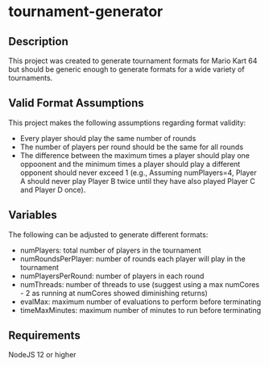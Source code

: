 # tournament-generator

## Description
This project was created to generate tournament formats for Mario Kart 64 but should be generic enough to generate formats for a wide variety of tournaments.

## Valid Format Assumptions
This project makes the following assumptions regarding format validity:
- Every player should play the same number of rounds
- The number of players per round should be the same for all rounds
- The difference between the maximum times a player should play one oppoonent and the minimum times a player should play a different opponent should never exceed 1 (e.g., Assuming numPlayers=4, Player A should never play Player B twice until they have also played Player C and Player D once).

## Variables
The following can be adjusted to generate different formats:
- numPlayers: total number of players in the tournament
- numRoundsPerPlayer: number of rounds each player will play in the tournament
- numPlayersPerRound: number of players in each round
- numThreads: number of threads to use (suggest using a max numCores - 2 as running at numCores showed diminishing returns)
- evalMax: maximum number of evaluations to perform before terminating
- timeMaxMinutes: maximum number of minutes to run before terminating

## Requirements
NodeJS 12 or higher